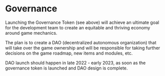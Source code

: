 # Governance

Launching the Governance Token (see above) will achieve an ultimate goal for the development team to create an equitable and thriving economy around game mechanics.&#x20;

The plan is to create a DAO (decentralized autonomous organization) that will take over the game ownership and will be responsible for taking further decisions on the game roadmap, new items and modules, etc.&#x20;

DAO launch should happen in late 2022 - early 2023, as soon as the governance token is launched and DAO design is complete.
